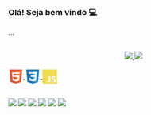 ### Olá! Seja bem vindo 💻
...

##

<div align="center">
  <a href="https://github.com/Joao-adrianoslv">
  <img height="160em" src="https://github-readme-stats.vercel.app/api?username=Joao-adrianoslv&show_icons=true&theme=dark&include_all_commits=true&count_private=true"/>
  <img height="160em" src="https://github-readme-stats.vercel.app/api/top-langs/?username=Joao-adrianoslv&layout=compact&langs_count=7&theme=dark"/>
</div>

<div style="display: inline_block"><br>
  <img align="center" alt="Joao-HTML" height="30" width="30" src="https://raw.githubusercontent.com/devicons/devicon/master/icons/html5/html5-original.svg">
  <img align="center" alt="Joao-CSS" height="30" width="30" src="https://raw.githubusercontent.com/devicons/devicon/master/icons/css3/css3-original.svg">
  <img align="center" alt="Joao-Js" height="30" width="30" src="https://raw.githubusercontent.com/devicons/devicon/master/icons/javascript/javascript-plain.svg">
</div>

##

<div> 
  <a href="https://github.com/Joao-adrianoslv/Joao-adrianoslv/blob/main/README.md" target="_blank"><img src="https://img.shields.io/badge/YouTube-FF0000?style=for-the-badge&logo=youtube&logoColor=white" target="_blank"></a>
  <a href="https://github.com/Joao-adrianoslv/Joao-adrianoslv/blob/main/README.md" target="_blank"><img src="https://img.shields.io/badge/-Instagram-%23E4405F?style=for-the-badge&logo=instagram&logoColor=white" target="_blank"></a>
 	<a href="https://github.com/Joao-adrianoslv/Joao-adrianoslv/blob/main/README.md" target="_blank"><img src="https://img.shields.io/badge/Twitch-9146FF?style=for-the-badge&logo=twitch&logoColor=white" target="_blank"></a>
 <a href="https://github.com/Joao-adrianoslv/Joao-adrianoslv/blob/main/README.md" target="_blank"><img src="https://img.shields.io/badge/Discord-7289DA?style=for-the-badge&logo=discord&logoColor=white" target="_blank"></a> 
  <a href = "mailto:joaocontatovaga@gmail.com"><img src="https://img.shields.io/badge/-Gmail-%23333?style=for-the-badge&logo=gmail&logoColor=white" target="_blank"></a>
  <a href="https://www.linkedin.com/in/jo%C3%A3o-adriano-037977250/" target="blank"><img src="https://img.shields.io/badge/-LinkedIn-%230077B5?style=for-the-badge&logo=linkedin&logoColor=white" target="blank"></a> 
 
 
 
</div>

